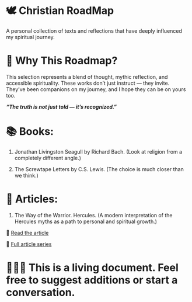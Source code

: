 # 🕊️ Christian RoadMap 
A personal collection of texts and reflections that have deeply influenced my spiritual journey.

# 🧭 Why This Roadmap?
This selection represents a blend of thought, mythic reflection, and accessible spirituality. These works don’t just instruct — they invite. 
They’ve been companions on my journey, and I hope they can be on yours too.

***“The truth is not just told — it’s recognized.”***

# 📚 Books: 

1. Jonathan Livingston Seagull by Richard Bach. (Look at religion from a completely different angle.)

2. The Screwtape Letters by C.S. Lewis. (The choice is much closer than we think.)

# 📝 Articles: 

1. The Way of the Warrior. Hercules. (A modern interpretation of the Hercules myths as a path to personal and spiritual growth.)

🔗 [Read the article ](https://shorturl.at/P7alj)

🔗 [Full article series](https://shorturl.at/F3FDn)

# 👮🏼‍♀️ This is a living document. Feel free to suggest additions or start a conversation.
